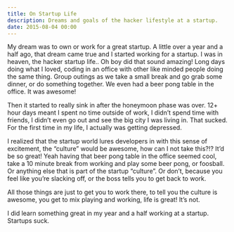 ```yaml
---
title: On Startup Life
description: Dreams and goals of the hacker lifestyle at a startup.
date: 2015-08-04 00:00
---
```


My dream was to own or work for a great startup. A little over a year and a half ago, that dream came true and I started working for a startup. I was in heaven, the hacker startup life.. Oh boy did that sound amazing! Long days doing what I loved, coding in an office with other like minded people doing the same thing. Group outings as we take a small break and go grab some dinner, or do something together. We even had a beer pong table in the office. It was awesome!

Then it started to really sink in after the honeymoon phase was over. 12+ hour days meant I spent no time outside of work, I didn’t spend time with friends, I didn’t even go out and see the big city I was living in. That sucked. For the first time in my life, I actually was getting depressed.

I realized that the startup world lures developers in with this sense of excitement, the “culture” would be awesome, how can I not take this?!? It’d be so great! Yeah having that beer pong table in the office seemed cool, take a 10 minute break from working and play some beer pong, or foosball. Or anything else that is part of the startup “culture”. Or don’t, because you feel like you’re slacking off, or the boss tells you to get back to work.

All those things are just to get you to work there, to tell you the culture is awesome, you get to mix playing and working, life is great! It’s not.

I did learn something great in my year and a half working at a startup. Startups suck.
